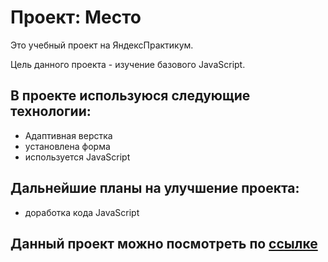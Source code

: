 # Проект: Место

Это учебный проект на ЯндексПрактикум. 

Цель данного проекта - изучение базового JavaScript.

## В проекте используюся следующие технологии:

* Адаптивная верстка
* установлена форма
* используется JavaScript

## Дальнейшие планы на улучшение проекта:
- доработка кода JavaScript

## Данный проект можно поcмотреть по [ссылке](https://alina777ps.github.io/mesto)

